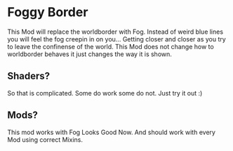# Foggy Border

This Mod will replace the worldborder with Fog. Instead of weird blue lines you will feel the fog creepin in on you... Getting closer and closer as you try to leave the confinense of the world.
This Mod does not change how to worldborder behaves it just changes the way it is shown. 

## Shaders? 
So that is complicated. Some do work some do not. Just try it out :)

## Mods?
This mod works with Fog Looks Good Now. And should work with every Mod using correct Mixins. 

